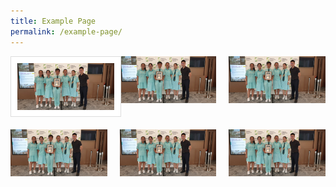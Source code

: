```yaml
---
title: Example Page
permalink: /example-page/
---
```

<div style="box-sizing: border-box;">
	<div style="display: grid;grid-template-columns: repeat(3, 1fr); grid-gap: 20px;max-width: 1000px;margin: 0 auto;" class="gallery">
      <img style="width: 100%;padding: 10px;border: 1px solid #ddd;background: #fff;object-fit: contain;position: relative;" title="TITLE 1" src="images/Green-Award-Yellow-Flame.jpg">
      <img title="TITLE 2" src="images/Green-Award-Yellow-Flame.jpg">
      <img title="TITLE 3" src="images/Green-Award-Yellow-Flame.jpg">
      <img title="TITLE 4" src="images/Green-Award-Yellow-Flame.jpg">
      <img title="TITLE 5" src="images/Green-Award-Yellow-Flame.jpg">
      <img title="TITLE 6" src="images/Green-Award-Yellow-Flame.jpg">
	</div>
</div>